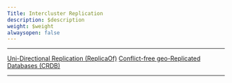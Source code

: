 ```yaml
---
Title: Intercluster Replication
description: $description
weight: $weight
alwaysopen: false
---
```

  ------------------------------------------------------------------------------------------------------------------------------- --------------------------------------------------------------------------------------------------------------------------------
  [Uni-Directional Replication (ReplicaOf)](/redis-enterprise-documentation/administering/intercluster-replication/replica-of/)   [Conflict-free geo-Replicated Databases (CRDB)](/redis-enterprise-documentation/administering/intercluster-replication/crdbs/)
  ------------------------------------------------------------------------------------------------------------------------------- --------------------------------------------------------------------------------------------------------------------------------
